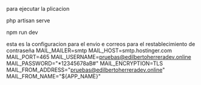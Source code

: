 para ejecutar la plicacion 

php artisan serve

npm run dev

esta es la configuracion para el envio e correos para el restablecimiento de contraseña
MAIL_MAILER=smtp
MAIL_HOST=smtp.hostinger.com
MAIL_PORT=465
MAIL_USERNAME=pruebas@edilbertoherreradev.online
MAIL_PASSWORD="*12345678aB#"
MAIL_ENCRYPTION=TLS
MAIL_FROM_ADDRESS="pruebas@edilbertoherreradev.online"
MAIL_FROM_NAME="${APP_NAME}"
